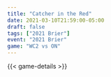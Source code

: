 ```yaml
---
title: "Catcher in the Red"
date: 2021-03-10T21:59:00-05:00
draft: false
tags: ["2021 Brier"]
event: "2021 Brier"
game: "WC2 vs ON"
---
```

{{< game-details >}}
<!--more--> 